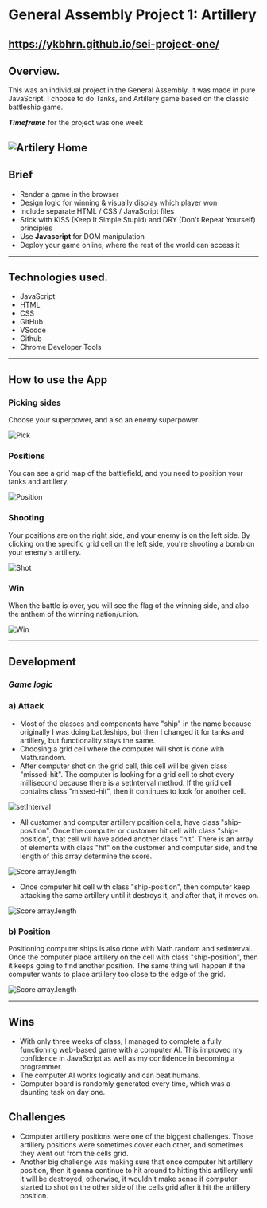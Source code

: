 # General Assembly Project 1: Artillery
## https://ykbhrn.github.io/sei-project-one/
## **Overview.**
This was an individual project in the General Assembly. It was made in pure JavaScript. I choose to do Tanks, and Artillery game based on the classic battleship game.
 
***Timeframe*** for the project was one week
 
![Artilery Home](images/home.png)
-------------------------
## Brief
* Render a game in the browser
* Design logic for winning & visually display which player won
* Include separate HTML / CSS / JavaScript files
* Stick with KISS (Keep It Simple Stupid) and DRY (Don't Repeat Yourself) principles
* Use **Javascript** for DOM manipulation
* Deploy your game online, where the rest of the world can access it
 
-------------------------
 
## **Technologies used.**
 
* JavaScript
* HTML
* CSS
* GitHub
* VScode
* Github
* Chrome Developer Tools
 
-------------------------
 
## How to use the App
### Picking sides
Choose your superpower, and also an enemy superpower
 
![Pick](images/pick.png)
 
### Positions
 
You can see a grid map of the battlefield, and you need to position your tanks and artillery.
 
![Position](images/position.png)
 
### Shooting
 
Your positions are on the right side, and your enemy is on the left side. By clicking on the specific grid cell on the left side, you're shooting a bomb on your enemy's artillery.
 
![Shot](images/shots.png)
 
### Win
 
When the battle is over, you will see the flag of the winning side, and also the anthem of the winning nation/union.
 
![Win](images/win.png)
 
-------------------------
 
## Development
 
### ***Game logic***
### a) Attack
 
* Most of the classes and components have "ship" in the name because originally I was doing battleships, but then I changed it for tanks and artillery, but functionality stays the same.
* Choosing a grid cell where the computer will shot is done with Math.random.
* After computer shot on the grid cell, this cell will be given class "missed-hit". The computer is looking for a grid cell to shot every millisecond because there is a setInterval method. If the grid cell contains class "missed-hit", then it continues to look for another cell.
 
![setInterval](images/interval.png)
 
* All customer and computer artillery position cells, have class "ship-position". Once the computer or customer hit cell with class "ship-position",
that cell will have added another class "hit". There is an array of elements with class "hit" on the customer and computer side, and the length of this array determine the score.
 
![Score array.length](images/score-readme.png)
 
* Once computer hit cell with class "ship-position", then computer keep attacking the same artillery until it destroys it, and after that, it moves on.
 
![Score array.length](images/keep-attacking.png)
 
### b) Position
 
Positioning computer ships is also done with Math.random and setInterval. Once the computer place artillery on the cell with class "ship-position", then it keeps going to find another position. The same thing will happen if the computer wants to place artillery too close to the edge of the grid.
 
![Score array.length](images/computer-position.png)
 
 
 
-------------------------
 
## Wins
* With only three weeks of class, I managed to complete a fully functioning web-based game with a computer AI. This improved my confidence in JavaScript as well as my confidence in becoming a programmer.
* The computer AI works logically and can beat humans.
* Computer board is randomly generated every time, which was a daunting task on day one.
 
## Challenges
* Computer artillery positions were one of the biggest challenges. Those artillery positions were sometimes cover each other, and sometimes they went out from the cells grid.
* Another big challenge was making sure that once computer hit artillery position, then it gonna continue to hit around to hitting this artillery until it will be destroyed, otherwise, it wouldn't make sense if computer started to shot on the other side of the cells grid after it hit the artillery position.